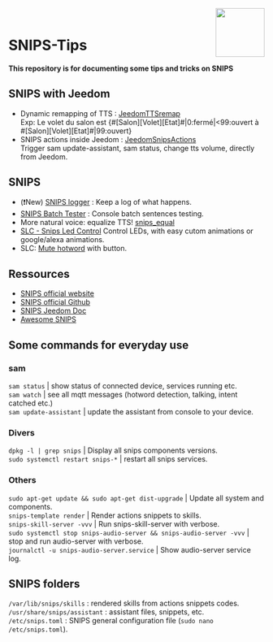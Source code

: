 


<img align="right" src="https://avatars0.githubusercontent.com/u/2564618?s=200&amp;v=4" width=96></br>
# SNIPS-Tips

#### This repository is for documenting some tips and tricks on SNIPS


## SNIPS with Jeedom
- Dynamic remapping of TTS : [JeedomTTSremap](JeedomTTSremap "JeedomTTSremap")</br>
Exp: Le volet du salon est {#[Salon][Volet][Etat]#|0:fermé|<99:ouvert à #[Salon][Volet][Etat]#|99:ouvert}
- SNIPS actions inside Jeedom : [JeedomSnipsActions](https://github.com/KiboOst/SNIPS-Tips/tree/master/JeedomSnipsActions)</br>
Trigger sam update-assistant, sam status, change tts volume, directly from Jeedom.

## SNIPS
- (:exclamation:New) [SNIPS logger](https://github.com/KiboOst/SNIPS-Tips/tree/master/snipsLogger) : Keep a log of what happens.
- [SNIPS Batch Tester](https://github.com/KiboOst/SNIPS-Tips/tree/master/pySnipsBatch) : Console batch sentences testing.
- More natural voice: equalize TTS! [snips_equal](https://github.com/KiboOst/SNIPS-Tips/tree/master/snips_equal)
- [SLC - Snips Led Control](https://github.com/Psychokiller1888/snipsLedControl) Control LEDs, with easy cutom animations or google/alexa animations. 
- SLC: [Mute hotword](https://github.com/KiboOst/SNIPS-Tips/tree/master/SLCcustom) with button.


## Ressources

- [SNIPS official website](https://snips.ai/)
- [SNIPS official Github](https://github.com/snipsco)
- [SNIPS Jeedom Doc](https://snips.gitbook.io/documentation/home-automation-platforms/jeedom-fr)
- [Awesome SNIPS](https://github.com/snipsco/awesome-snips)

## Some commands for everyday use

### sam
`sam status` | show status of connected device, services running etc.</br>
`sam watch` | see all mqtt messages (hotword detection, talking, intent catched etc.)</br>
`sam update-assistant` | update the assistant from console to your device.

### Divers
`dpkg -l | grep snips` | Display all snips components versions.</br>
`sudo systemctl restart snips-*` | restart all snips services.

### Others
`sudo apt-get update && sudo apt-get dist-upgrade` | Update all system and components.</br>
`snips-template render` | Render actions snippets to skills.</br>
`snips-skill-server -vvv` | Run snips-skill-server with verbose.</br>
`sudo systemctl stop snips-audio-server && snips-audio-server -vvv` | stop and run audio-server with verbose.</br>
`journalctl -u snips-audio-server.service` | Show audio-server service log.

## SNIPS folders

`/var/lib/snips/skills` : rendered skills from actions snippets codes.</br>
`/usr/share/snips/assistant` : assistant files, snippets, etc.</br>
`/etc/snips.toml` : SNIPS general configuration file (`sudo nano /etc/snips.toml`).
